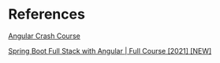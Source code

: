 # References

[Angular Crash Course](https://www.youtube.com/watch?v=3dHNOWTI7H8)

[Spring Boot Full Stack with Angular | Full Course [2021] [NEW]](https://www.youtube.com/watch?v=Gx4iBLKLVHk)
